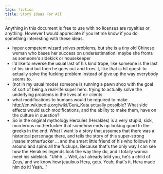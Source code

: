 ```yaml
---
tags: fiction
title: Story Ideas For All
---
```


Anything in this document is free to use with no licenses are royalties
or anything. However I would appreciate if you let me know if you do
something interesting with these ideas.

-   hyper competent wizard solves problems, but she is a tiny old
    Chinese woman who bases her success on underestimation. maybe she
    fronts as someone's sidekick or housekeeper
-   I'd like to reverse the usual last of his kind trope, like someone
    is the last of his kind but then he goes out and fixes it, like that
    is hit quest: to actually solve the fucking problem instead of give
    up the way everybody seems to.
-   (not in my usual mode) someone is running a pawn shop with the goal
    of sort of being a real-life super hero: trying to actually solve
    the underlying problems in the lives of eir clients
-   what modifications to humans would be required to make
    http://en.wikipedia.org/wiki/Gun\_Kata actually possible? What side
    effects would such modifications, and the ability to make them, have
    on the culture in question?
-   So in the original mythology Hercules (Herakles) is a very stupid,
    sick, murderous motherfucker that somehow ends up looking good to
    the greeks in the end. What I want is a story that assumes that
    there was a historical personage there, and tells the story of this
    super-strong insane motherfucker ... and the smart little friend of
    his who follows him around and spins all the fuckups. Because that's
    the only way I can see how the Herakles legends look the way they
    do, and I totally wanna meet his sidekick. "Uhhh.... Well, as I
    already told you, he's a child of Zeus, and we know how jeaulous
    Hera, gets. Yeah, that's it, Hera made him do it! Yeah..."
